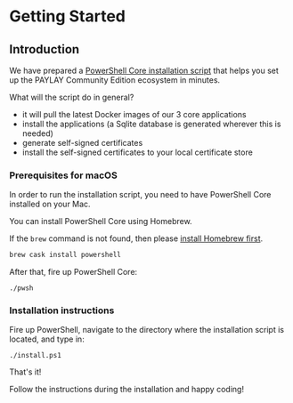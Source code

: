 # Getting Started

## Introduction
We have prepared a [PowerShell Core installation script](./powershell/install.ps1) that helps you set up the PAYLAY Community Edition ecosystem in minutes.

What will the script do in general?
- it will pull the latest Docker images of our 3 core applications
- install the applications (a Sqlite database is generated wherever this is needed)
- generate self-signed certificates
- install the self-signed certificates to your local certificate store

### Prerequisites for macOS
In order to run the installation script, you need to have PowerShell Core installed on your Mac.

You can install PowerShell Core using Homebrew.

If the `brew` command is not found, then please [install Homebrew first](https://brew.sh).

~~~ bash
brew cask install powershell
~~~

After that, fire up PowerShell Core:
~~~
./pwsh
~~~

### Installation instructions
Fire up PowerShell, navigate to the directory where the installation script is located, and type in:
~~~
./install.ps1
~~~

That's it!

Follow the instructions during the installation and happy coding!